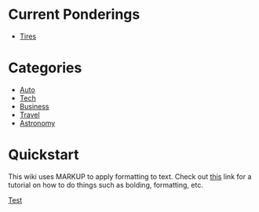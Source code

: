 <!-- TITLE: Exploits and Machinations -->
<!-- SUBTITLE: E&M is a repository for all ideas. Dream your biggest dreams. -->

# Current Ponderings

* [Tires](/home/auto/4-x-4/tires)
# Categories

* [Auto](/home/auto)
* [Tech](/home/tech)
* [Business](/home/business)
* [Travel](/home/travel)
* [Astronomy](/home/astronomy)
# Quickstart
This wiki uses MARKUP to apply formatting to text. Check out [this](https://github.com/adam-p/markdown-here/wiki/Markdown-Cheatsheet) link for a tutorial on how to do things such as bolding, formatting, etc.


[Test](https://lh6.googleusercontent.com/KX0PiZHwzS1L7A2V-dgEqAdt-tr5cKk_zF1_VzjqzwzbAY53yeOswiZHzt3IgMDgSZoP-iZxXnZyBqBFkjT1=w1920-h949-rw)


